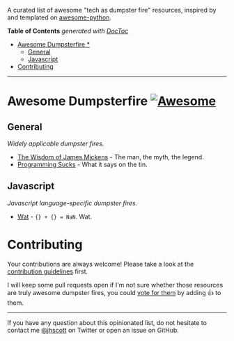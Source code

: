 A curated list of awesome "tech as dumpster fire" resources, inspired by and templated
on [awesome-python](https://github.com/vinta/awesome-python).

<!-- prettier-ignore-start -->

<!-- START doctoc generated TOC please keep comment here to allow auto update -->
<!-- DON'T EDIT THIS SECTION, INSTEAD RE-RUN doctoc TO UPDATE -->
**Table of Contents**  *generated with [DocToc](https://github.com/thlorenz/doctoc)*

- [Awesome Dumpsterfire *](#awesome-dumpsterfire-)
  - [General](#general)
  - [Javascript](#javascript)
- [Contributing](#contributing)

<!-- END doctoc generated TOC please keep comment here to allow auto update -->

<!-- prettier-ignore-end -->

---

# Awesome Dumpsterfire [![Awesome](https://cdn.rawgit.com/sindresorhus/awesome/d7305f38d29fed78fa85652e3a63e154dd8e8829/media/badge.svg)](https://github.com/sindresorhus/awesome)

## General

_Widely applicable dumpster fires._

- [The Wisdom of James Mickens](https://mickens.seas.harvard.edu/wisdom-james-mickens) -
  The man, the myth, the legend.
- [Programming Sucks](https://www.stilldrinking.org/programming-sucks) - What it says on
  the tin.

## Javascript

_Javascript language-specific dumpster fires._

- [Wat](https://www.destroyallsoftware.com/talks/wat) - `{} + {} = NaN`. Wat.

# Contributing

Your contributions are always welcome! Please take a look at the
[contribution guidelines](https://github.com/snakescott/awesome-dumpsterfire/blob/master/CONTRIBUTING.md)
first.

I will keep some pull requests open if I'm not sure whether those resources are truly
awesome dumpster fires, you could
[vote for them](https://github.com/snakescott/awesome-dumpsterfire/pulls) by adding :+1:
to them.

---

If you have any question about this opinionated list, do not hesitate to contact me
[@jhscott](https://twitter.com/jhscott) on Twitter or open an issue on GitHub.
